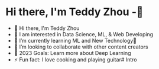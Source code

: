 # Hi there, I'm Teddy Zhou -👋 



- 👋 Hi there, I'm Teddy Zhou
- 🔭 I am interested in Data Science, ML, & Web Developing
- 🌱 I’m currently learning ML and New Technology🤣
- 👯 I’m looking to collaborate with other content creators
- 🥅 2023 Goals: Learn more about Deep Learning
- ⚡ Fun fact: I love cooking and playing guitar#   I n t r o  
 